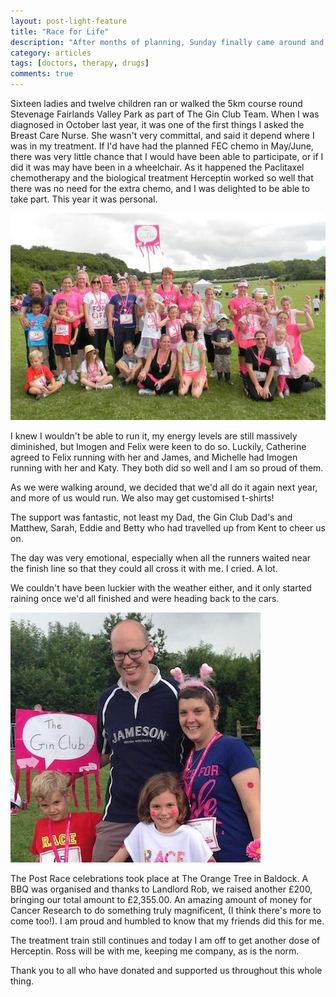 ```yaml
---
layout: post-light-feature
title: "Race for Life"
description: "After months of planning, Sunday finally came around and it was Race Day!"
category: articles
tags: [doctors, therapy, drugs]
comments: true
---
```


Sixteen ladies and twelve children ran or walked the 5km course round Stevenage Fairlands Valley Park as part of The Gin Club Team. When I was diagnosed in October last year, it was one of the first things I asked the Breast Care Nurse.  She wasn't very committal, and said it depend where I was in my treatment.  If I'd have had the planned FEC chemo in May/June, there was very little chance that I would have been able to participate, or if I did it was may have been in a wheelchair.  As it happened the Paclitaxel chemotherapy and the biological treatment Herceptin worked so well that there was no need for the extra chemo, and I was delighted to be able to take part.  This year it was personal.

<p class="center">
<img src="/images/GinClubRaceforLife2014.jpg" alt="Post Race picture" style="width: auto;"/>
</p>

I knew I wouldn't be able to run it, my energy levels are still massively diminished, but Imogen and Felix were keen to do so.  Luckily, Catherine agreed to Felix running with her and James, and Michelle had Imogen running with her and Katy.  They both did so well and I am so proud of them.

As we were walking around, we decided that we'd all do it again next year, and more of us would run. We also may get customised t-shirts!  

The support was fantastic, not least my Dad, the Gin Club Dad's and Matthew, Sarah, Eddie and Betty who had travelled up from Kent to cheer us on.

The day was very emotional, especially when all the runners waited near the finish line so that they could all cross it with me.  I cried.  A lot.

We couldn't have been luckier with the weather either, and it only started raining once we'd all finished and were heading back to the cars.

<p class="center">
<img src="/images/LawleyRFL.jpg" alt="Lawley's" style="width: auto;"/>
</p>

The Post Race celebrations took place at The Orange Tree in Baldock.  A BBQ was organised and thanks to Landlord Rob, we raised another £200, bringing our total amount to £2,355.00.  An amazing amount of money for Cancer Research to do something truly magnificent, (I think there's more to come too!).  I am proud and humbled to know that my friends did this for me.

The treatment train still continues and today I am off to get another dose of Herceptin.  Ross will be with me, keeping me company, as is the norm.

Thank you to all who have donated and supported us throughout this whole thing.
